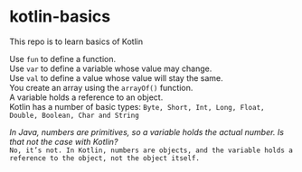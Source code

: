 # kotlin-basics
This repo is to learn basics of Kotlin

Use `fun` to define a function.  
Use `var` to define a variable whose value may change.  
Use `val` to define a value whose value will stay the same.  
You create an array using the `arrayOf()` function.   
A variable holds a reference to an object.  
Kotlin has a number of basic types: `Byte, Short, Int, Long, Float, Double, Boolean, Char and String`  

 *In Java, numbers are primitives, so a variable holds the actual number. Is that not the case with Kotlin?*   
`No, it’s not. In Kotlin, numbers are objects, and the variable holds a reference to the object, not the object itself.`
